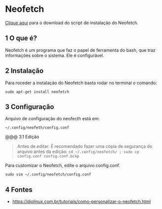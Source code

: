 Neofetch
=================

[Clique aqui](https://github.com/robison-joel/Codagem/tree/main/Shell/scripts/Neofetch) para o download do script de instalação do Neofetch.

1 O que é?
-----------------

Neofetch é um programa que faz o papel de ferramenta do bash, que traz informações sobre o sistema. Ele é configurável.

2 Instalação
-----------------

Para roceder a instalação do Neofetch basta rodar no terminal o comando:

`sudo apt-get install neofetch`

3 Configuração
-----------------

Arquivo de configuração do neofecth está em:

`~/.config/neofeth/config.conf`

@@@ 3.1 Edição

> Antes de editar:
> É recomendado fazer uma cópia de segurança do arquivo antes da edição:
> `cd ~/.config/neofetch/ ; sudo cp config.conf config.conf.bckp`

Para customizar o Neofetch, edite o arquivo config.conf.

`sudo vim ~/.config/neofetch/config.conf`

4 Fontes
-----------------

* <https://diolinux.com.br/tutoriais/como-personalizar-o-neofetch.html>
